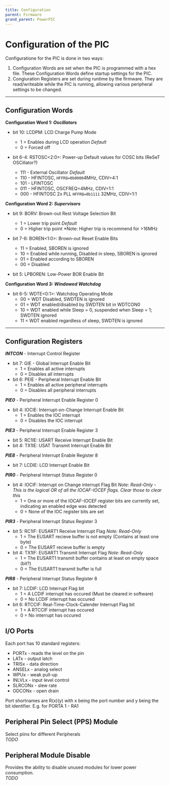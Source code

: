 ```yaml
---
title: Configuration
parent: Firmware
grand_parent: PowerPIC
---
```


# Configuration of the PIC
Configuratione for the PIC is done in two ways:
1. Configuration Words are set when the PIC is programmed with a hex file. These Configuration Words define startup settings for the PIC.
2. Congiuration Registers are set during runtime by the firmware. They are read/writeable while the PIC is running, allowing various peripheral settings to be changed.

***

## Configuration Words

**Configuration Word 1: *Oscillators***

* bit 10: LCDPM: LCD Charge Pump Mode
    - 1 = Enables during LCD operation *Default*
    - 0 = Forced off 

* bit 6-4: RSTOSC<2:0>: Power-up Default values for COSC bits (ReSeT OSCillator?)
    - 111 - External Oscillator *Default*
    - 110 - HFINTOSC, `HFFRQ=0b0000`4MHz, CDIV=4:1
    - 101 - LFINTOSC
    - 011 - HFINTOSC, OSCFREQ=4MHz, CDIV=1:1
    - 000 - HFINTOSC 2x PLL `HFFRQ=0b1111` 32MHz, CDIV=1:1

**Configuration Word 2: *Supervisors***

* bit 9: BORV: Brown-out Rest Voltage Selection Bit
    - 1 = Lower trip point *Default*
    - 0 = Higher trip point *Note: Higher trip is recommend for  >16MHz

* bit 7-6: BOREN<1:0>: Brown-out Reset Enable Bits
    - 11 = Enabled, SBOREN is ignored
    - 10 = Enabled while running, Disabled in sleep, SBOREN is ignored
    - 01 = Enabled according to SBOREN
    - 00 = Disabled

* bit 5: LPBOREN: Low-Power BOR Enable Bit

**Configuration Word 3: *Windowed Watchdog***

* bit 6-5: WDTE<0:1>: Watchdog Operating Mode
    - 00 = WDT Disabled, SWDTEN is ignored
    - 01 = WDT enabled/disabled by SWDTEN bit in WDTCON0
    - 10 = WDT enabled while Sleep = 0, suspended when Sleep = 1; SWDTEN ignored
    - 11 = WDT enabled regardless of sleep, SWDTEN is ignored

***

## Configuration Registers

***INTCON*** - Interrupt Control Register
* bit 7: GIE - Global Interrupt Enable Bit
  - 1 = Enables all active interrupts
  - 0 = Disables all interrupts
* bit 6: PEIE - Peripheral Interrupt Enable Bit
  - 1 = Enables all active peripheral interrupts
  - 0 = Disables all peripheral interrupts

***PIE0*** - Peripheral Interrupt Enable Register 0
* bit 4: IOCIE: Interrupt-on-Change Interrupt Enable Bit
  - 1 = Enables the IOC  interrupt
  - 0 = Disables the IOC interrupt

***PIE3*** - Peripheral Interrupt Enable Register 3
* bit 5: RC1IE: USART Receive Interrupt Enable Bit
* bit 4: TX1IE: USAT Transmit Interrupt Enable Bit

***PIE8*** - Peripheral Interrupt Enable Register 8
* bit 7: LCDIE: LCD Interrupt Enable Bit

***PIR0*** - Peripheral Interrupt Status Register 0
* bit 4: IOCIF: Interrupt on Change interrupt Flag Bit *Note: Read-Only - This is the logical OR of all the IOCAF-IOCEF flags. Clear those to clear this*
  - 1 = One or more of the IOCAF-IOCEF register bits are currently set, indicating an enabled edge was detected
  - 0 = None of the IOC register bits are set

***PIR3*** - Peripheral Interrupt Status Register 3
* bit 5: RC1IF: EUSART1 Receive Interrupt Flag *Note: Read-Only*
  - 1 = The EUSART recieve buffer is not empty (Contains at least one byte)
  - 0 = The EUSART recieve buffer is empty
* bit 4: TX1IF: EUSART1 Transmit Interrupt Flag *Note: Read-Only*
  - 1 = The EUSART1 transmit buffer contains at least on empty space (bit?)
  - 0 = The EUSART1 transmit buffer is full

***PIR8*** - Peripheral Interrupt Status Register 8
* bit 7: LCDIF: LCD Interrupt Flag bit
  - 1 = A LCDIF interrupt has occured (Must be cleared in software)
  - 0 = No LCDIF interrupt has occured
* bit 6: RTCCIF: Real-Time-Clock-Calender Interrupt Flag bit
  - 1 = A RTCCIF interrupt has occured
  - 0 = No interrupt has occured

## I/O Ports
Each port has 10 standard registers:
- PORTx - reads the level on the pin
- LATx - output latch
- TRISx - data direction
- ANSELx - analog select
- WPUx - weak pull-up
- INLVLx - input level control
- SLRCONx - slew rate
- ODCONx - open drain

Port shortnames are R(x)(y) with x being the port number and y being the bit identifier. E.g. for PORTA 1 - RA1

## Peripheral Pin Select (PPS) Module
Select piins for different Peripherals\
*TODO*

## Peripheral Module Disable
Provides the ability to disable unused modules for lower power consumption.\
*TODO*